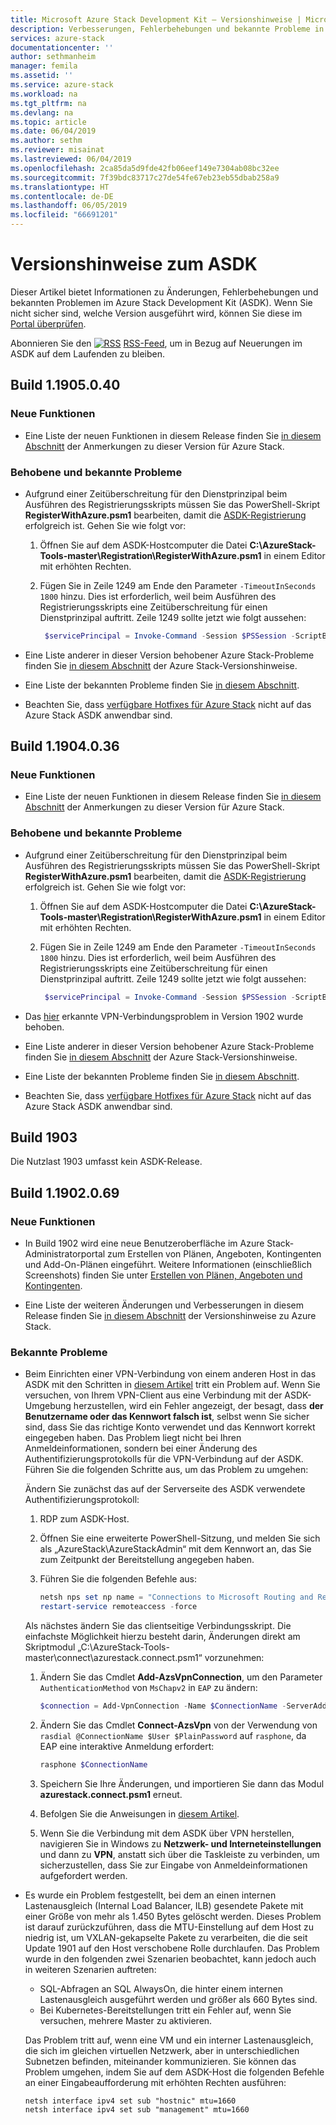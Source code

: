 ```yaml
---
title: Microsoft Azure Stack Development Kit – Versionshinweise | Microsoft-Dokumentation
description: Verbesserungen, Fehlerbehebungen und bekannte Probleme in Azure Stack Development Kit
services: azure-stack
documentationcenter: ''
author: sethmanheim
manager: femila
ms.assetid: ''
ms.service: azure-stack
ms.workload: na
ms.tgt_pltfrm: na
ms.devlang: na
ms.topic: article
ms.date: 06/04/2019
ms.author: sethm
ms.reviewer: misainat
ms.lastreviewed: 06/04/2019
ms.openlocfilehash: 2ca85da5d9fde42fb06eef149e7304ab08bc32ee
ms.sourcegitcommit: 7f39bdc83717c27de54fe67eb23eb55dbab258a9
ms.translationtype: HT
ms.contentlocale: de-DE
ms.lasthandoff: 06/05/2019
ms.locfileid: "66691201"
---
```

# <a name="asdk-release-notes"></a>Versionshinweise zum ASDK

Dieser Artikel bietet Informationen zu Änderungen, Fehlerbehebungen und bekannten Problemen im Azure Stack Development Kit (ASDK). Wenn Sie nicht sicher sind, welche Version ausgeführt wird, können Sie diese im [Portal überprüfen](../operator/azure-stack-updates.md#determine-the-current-version).

Abonnieren Sie den [![RSS](./media/asdk-release-notes/feed-icon-14x14.png)](https://docs.microsoft.com/api/search/rss?search=Azure+Stack+Development+Kit+release+notes&locale=en-us#) [RSS-Feed](https://docs.microsoft.com/api/search/rss?search=Azure+Stack+Development+Kit+release+notes&locale=en-us#), um in Bezug auf Neuerungen im ASDK auf dem Laufenden zu bleiben.

## <a name="build-11905040"></a>Build 1.1905.0.40

<!-- ### Changes -->

### <a name="new-features"></a>Neue Funktionen

- Eine Liste der neuen Funktionen in diesem Release finden Sie [in diesem Abschnitt](../operator/azure-stack-release-notes-1905.md#whats-in-this-update) der Anmerkungen zu dieser Version für Azure Stack.

### <a name="fixed-and-known-issues"></a>Behobene und bekannte Probleme

- Aufgrund einer Zeitüberschreitung für den Dienstprinzipal beim Ausführen des Registrierungsskripts müssen Sie das PowerShell-Skript **RegisterWithAzure.psm1** bearbeiten, damit die [ASDK-Registrierung](asdk-register.md) erfolgreich ist. Gehen Sie wie folgt vor:

  1. Öffnen Sie auf dem ASDK-Hostcomputer die Datei **C:\AzureStack-Tools-master\Registration\RegisterWithAzure.psm1** in einem Editor mit erhöhten Rechten.
  2. Fügen Sie in Zeile 1249 am Ende den Parameter `-TimeoutInSeconds 1800` hinzu. Dies ist erforderlich, weil beim Ausführen des Registrierungsskripts eine Zeitüberschreitung für einen Dienstprinzipal auftritt. Zeile 1249 sollte jetzt wie folgt aussehen:

     ```powershell
      $servicePrincipal = Invoke-Command -Session $PSSession -ScriptBlock { New-AzureBridgeServicePrincipal -RefreshToken $using:RefreshToken -AzureEnvironment $using:AzureEnvironmentName -TenantId $using:TenantId -TimeoutInSeconds 1800 }
      ```

- Eine Liste anderer in dieser Version behobener Azure Stack-Probleme finden Sie [in diesem Abschnitt](../operator/azure-stack-release-notes-1905.md#fixes) der Azure Stack-Versionshinweise.
- Eine Liste der bekannten Probleme finden Sie [in diesem Abschnitt](../operator/azure-stack-release-notes-known-issues-1905.md).
- Beachten Sie, dass [verfügbare Hotfixes für Azure Stack](../operator/azure-stack-release-notes-1905.md#hotfixes) nicht auf das Azure Stack ASDK anwendbar sind.

## <a name="build-11904036"></a>Build 1.1904.0.36

<!-- ### Changes -->

### <a name="new-features"></a>Neue Funktionen

- Eine Liste der neuen Funktionen in diesem Release finden Sie [in diesem Abschnitt](../operator/azure-stack-release-notes-1904.md#whats-in-this-update) der Anmerkungen zu dieser Version für Azure Stack.

### <a name="fixed-and-known-issues"></a>Behobene und bekannte Probleme

- Aufgrund einer Zeitüberschreitung für den Dienstprinzipal beim Ausführen des Registrierungsskripts müssen Sie das PowerShell-Skript **RegisterWithAzure.psm1** bearbeiten, damit die [ASDK-Registrierung](asdk-register.md) erfolgreich ist. Gehen Sie wie folgt vor:

  1. Öffnen Sie auf dem ASDK-Hostcomputer die Datei **C:\AzureStack-Tools-master\Registration\RegisterWithAzure.psm1** in einem Editor mit erhöhten Rechten.
  2. Fügen Sie in Zeile 1249 am Ende den Parameter `-TimeoutInSeconds 1800` hinzu. Dies ist erforderlich, weil beim Ausführen des Registrierungsskripts eine Zeitüberschreitung für einen Dienstprinzipal auftritt. Zeile 1249 sollte jetzt wie folgt aussehen:

     ```powershell
      $servicePrincipal = Invoke-Command -Session $PSSession -ScriptBlock { New-AzureBridgeServicePrincipal -RefreshToken $using:RefreshToken -AzureEnvironment $using:AzureEnvironmentName -TenantId $using:TenantId -TimeoutInSeconds 1800 }
      ```

- Das [hier](#known-issues) erkannte VPN-Verbindungsproblem in Version 1902 wurde behoben.

- Eine Liste anderer in dieser Version behobener Azure Stack-Probleme finden Sie [in diesem Abschnitt](../operator/azure-stack-release-notes-1904.md#fixes) der Azure Stack-Versionshinweise.
- Eine Liste der bekannten Probleme finden Sie [in diesem Abschnitt](../operator/azure-stack-release-notes-known-issues-1904.md).
- Beachten Sie, dass [verfügbare Hotfixes für Azure Stack](../operator/azure-stack-release-notes-1904.md#hotfixes) nicht auf das Azure Stack ASDK anwendbar sind.

## <a name="build-1903"></a>Build 1903

Die Nutzlast 1903 umfasst kein ASDK-Release.

## <a name="build-11902069"></a>Build 1.1902.0.69

### <a name="new-features"></a>Neue Funktionen

- In Build 1902 wird eine neue Benutzeroberfläche im Azure Stack-Administratorportal zum Erstellen von Plänen, Angeboten, Kontingenten und Add-On-Plänen eingeführt. Weitere Informationen (einschließlich Screenshots) finden Sie unter [Erstellen von Plänen, Angeboten und Kontingenten](../operator/azure-stack-create-plan.md).

- Eine Liste der weiteren Änderungen und Verbesserungen in diesem Release finden Sie [in diesem Abschnitt](../operator/azure-stack-update-1902.md#improvements) der Versionshinweise zu Azure Stack.

<!-- ### New features

- For a list of new features in this release, see [this section](../operator/azure-stack-update-1902.md#new-features) of the Azure Stack release notes.

### Fixed and known issues

- For a list of issues fixed in this release, see [this section](../operator/azure-stack-update-1902.md#fixed-issues) of the Azure Stack release notes. For a list of known issues, see [this section](../operator/azure-stack-update-1902.md#known-issues-post-installation).
- Note that [available Azure Stack hotfixes](../operator/azure-stack-update-1902.md#azure-stack-hotfixes) are not applicable to the Azure Stack ASDK. -->

### <a name="known-issues"></a>Bekannte Probleme

- Beim Einrichten einer VPN-Verbindung von einem anderen Host in das ASDK mit den Schritten in [diesem Artikel](asdk-connect.md) tritt ein Problem auf. Wenn Sie versuchen, von Ihrem VPN-Client aus eine Verbindung mit der ASDK-Umgebung herzustellen, wird ein Fehler angezeigt, der besagt, dass **der Benutzername oder das Kennwort falsch ist**, selbst wenn Sie sicher sind, dass Sie das richtige Konto verwendet und das Kennwort korrekt eingegeben haben. Das Problem liegt nicht bei Ihren Anmeldeinformationen, sondern bei einer Änderung des Authentifizierungsprotokolls für die VPN-Verbindung auf der ASDK. Führen Sie die folgenden Schritte aus, um das Problem zu umgehen:

   Ändern Sie zunächst das auf der Serverseite des ASDK verwendete Authentifizierungsprotokoll:

   1. RDP zum ASDK-Host.
   2. Öffnen Sie eine erweiterte PowerShell-Sitzung, und melden Sie sich als „AzureStack\AzureStackAdmin“ mit dem Kennwort an, das Sie zum Zeitpunkt der Bereitstellung angegeben haben.
   3. Führen Sie die folgenden Befehle aus:

      ```powershell
      netsh nps set np name = "Connections to Microsoft Routing and Remote Access server" profileid = "0x100a" profiledata = "1A000000000000000000000000000000" profileid = "0x1009" profiledata = "0x5"
      restart-service remoteaccess -force
      ```

   Als nächstes ändern Sie das clientseitige Verbindungsskript. Die einfachste Möglichkeit hierzu besteht darin, Änderungen direkt am Skriptmodul „C:\AzureStack-Tools-master\connect\azurestack.connect.psm1“ vorzunehmen:

   1. Ändern Sie das Cmdlet **Add-AzsVpnConnection**, um den Parameter `AuthenticationMethod` von `MsChapv2` in `EAP` zu ändern:

      ```powershell
      $connection = Add-VpnConnection -Name $ConnectionName -ServerAddress $ServerAddress -TunnelType L2tp -EncryptionLevel Required -AuthenticationMethod Eap -L2tpPsk $PlainPassword -Force -RememberCredential -PassThru -SplitTunneling
      ```

   2. Ändern Sie das Cmdlet **Connect-AzsVpn** von der Verwendung von `rasdial @ConnectionName $User $PlainPassword` auf `rasphone`, da EAP eine interaktive Anmeldung erfordert:

      ```powershell
      rasphone $ConnectionName
      ```

   3. Speichern Sie Ihre Änderungen, und importieren Sie dann das Modul **azurestack.connect.psm1** erneut.
   4. Befolgen Sie die Anweisungen in [diesem Artikel](asdk-connect.md#set-up-vpn-connectivity).
   5. Wenn Sie die Verbindung mit dem ASDK über VPN herstellen, navigieren Sie in Windows zu **Netzwerk- und Interneteinstellungen** und dann zu **VPN**, anstatt sich über die Taskleiste zu verbinden, um sicherzustellen, dass Sie zur Eingabe von Anmeldeinformationen aufgefordert werden.

- Es wurde ein Problem festgestellt, bei dem an einen internen Lastenausgleich (Internal Load Balancer, ILB) gesendete Pakete mit einer Größe von mehr als 1.450 Bytes gelöscht werden. Dieses Problem ist darauf zurückzuführen, dass die MTU-Einstellung auf dem Host zu niedrig ist, um VXLAN-gekapselte Pakete zu verarbeiten, die die seit Update 1901 auf den Host verschobene Rolle durchlaufen. Das Problem wurde in den folgenden zwei Szenarien beobachtet, kann jedoch auch in weiteren Szenarien auftreten:

  - SQL-Abfragen an SQL AlwaysOn, die hinter einem internen Lastenausgleich ausgeführt werden und größer als 660 Bytes sind.
  - Bei Kubernetes-Bereitstellungen tritt ein Fehler auf, wenn Sie versuchen, mehrere Master zu aktivieren.  

  Das Problem tritt auf, wenn eine VM und ein interner Lastenausgleich, die sich im gleichen virtuellen Netzwerk, aber in unterschiedlichen Subnetzen befinden, miteinander kommunizieren. Sie können das Problem umgehen, indem Sie auf dem ASDK-Host die folgenden Befehle an einer Eingabeaufforderung mit erhöhten Rechten ausführen:

  ```shell
  netsh interface ipv4 set sub "hostnic" mtu=1660
  netsh interface ipv4 set sub "management" mtu=1660
  ```
